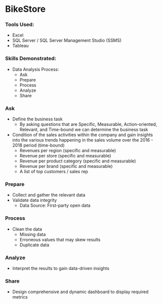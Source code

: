# BikeStore

### Tools Used:
* Excel
* SQL Server / SQL Server Management Studio (SSMS)
* Tableau

### Skills Demonstrated:
* Data Analysis Process:
    * Ask
    * Prepare
    * Process
    * Analyze
    * Share

### Ask
* Define the business task
    * By asking questions that are Specific, Measurable, Action-oriented, Relevant, and Time-bound we can determine the business task
* Condition of the sales activities within the company and gain insights into the various trends happening in the sales volume over the 2016 - 2018 period (time-bound)
    * Revenues per region (specific and measurable)
    * Revenue per store (specific and measurable)
    * Revenue per product category (specific and measurable)
    * Revenue per brand (specific and measurable)
    * A list of top customers / sales rep

### Prepare
* Collect and gather the relevant data
* Validate data integrity
    * Data Source: First-party open data

### Process
* Clean the data
    * Missing data
    * Erroneous values that may skew results
    * Duplicate data

### Analyze
* Interpret the results to gain data-driven insights

### Share
* Design comprehensive and dynamic dashboard to display required metrics